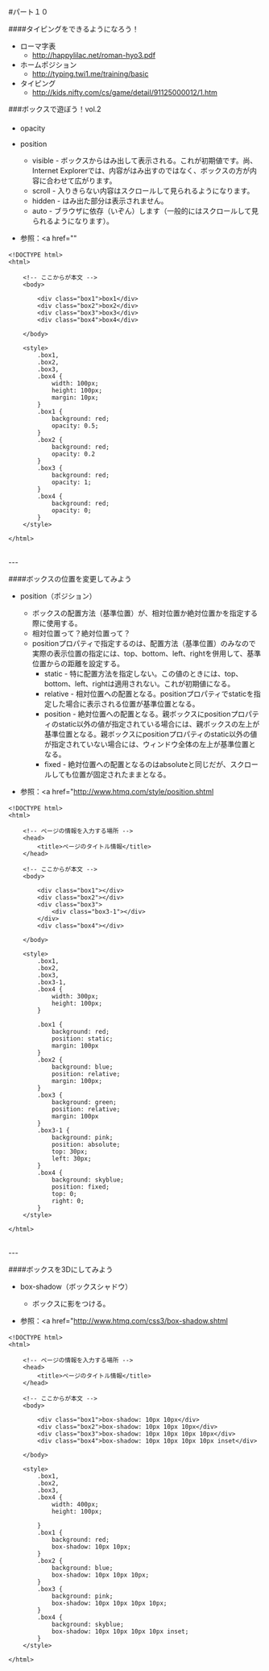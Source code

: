 #パート１０

####タイピングをできるようになろう！
* ローマ字表
	* <a href="http://happylilac.net/roman-hyo3.pdf" target="_blank">http://happylilac.net/roman-hyo3.pdf</a>
* ホームポジション
	* <a href="http://typing.twi1.me/training/basic" target="_blank">http://typing.twi1.me/training/basic</a>
* タイピング
	* <a href="http://kids.nifty.com/cs/game/detail/91125000012/1.htm" target="_blank">http://kids.nifty.com/cs/game/detail/91125000012/1.htm</a>

###ボックスで遊ぼう！vol.2

####

* opacity

* position
	* visible - ボックスからはみ出して表示される。これが初期値です。尚、Internet Explorerでは、内容がはみ出すのではなく、ボックスの方が内容に合わせて広がります。
	* scroll - 入りきらない内容はスクロールして見られるようになります。
	* hidden - はみ出た部分は表示されません。
	* auto - ブラウザに依存（いぞん）します（一般的にはスクロールして見られるようになります）。

* 参照：<a href=""</a>

```
<!DOCTYPE html>　
<html>

	<!-- ここからが本文 -->
	<body>

		<div class="box1">box1</div>
		<div class="box2">box2</div>
		<div class="box3">box3</div>
		<div class="box4">box4</div>

	</body>

	<style>
		.box1,
		.box2,
		.box3,
		.box4 {
			width: 100px;
			height: 100px;
			margin: 10px;
		}
		.box1 {
			background: red;
			opacity: 0.5;
		}
		.box2 {
			background: red;
			opacity: 0.2
		}
		.box3 {
			background: red;
			opacity: 1;
		}
		.box4 {
			background: red;
			opacity: 0;
		}
	</style>

</html>
```

<br>
---
<br>


####ボックスの位置を変更してみよう

* position（ポジション）
	* ボックスの配置方法（基準位置）が、相対位置か絶対位置かを指定する際に使用する。
	* 相対位置って？絶対位置って？
	* positionプロパティで指定するのは、配置方法（基準位置）のみなので実際の表示位置の指定には、top、bottom、left、rightを併用して、基準位置からの距離を設定する。
		* static - 特に配置方法を指定しない。この値のときには、top、bottom、left、rightは適用されない。これが初期値になる。
		* relative - 相対位置への配置となる。positionプロパティでstaticを指定した場合に表示される位置が基準位置となる。
		* position - 絶対位置への配置となる。親ボックスにpositionプロパティのstatic以外の値が指定されている場合には、親ボックスの左上が基準位置となる。親ボックスにpositionプロパティのstatic以外の値が指定されていない場合には、ウィンドウ全体の左上が基準位置となる。
		* fixed - 絶対位置への配置となるのはabsoluteと同じだが、スクロールしても位置が固定されたままとなる。

* 参照：<a href="http://www.htmq.com/style/position.shtml</a>

```
<!DOCTYPE html>　
<html>

	<!-- ページの情報を入力する場所 -->
	<head>
		<title>ページのタイトル情報</title>
	</head>

	<!-- ここからが本文 -->
	<body>

		<div class="box1"></div>
		<div class="box2"></div>
		<div class="box3">
			<div class="box3-1"></div>
		</div>
		<div class="box4"></div>

	</body>

	<style>
		.box1,
		.box2,
		.box3,
		.box3-1,
		.box4 {
			width: 300px;
			height: 100px;
		}

		.box1 {
			background: red;
			position: static;
			margin: 100px
		}
		.box2 {
			background: blue;
			position: relative;
			margin: 100px;
		}
		.box3 {
			background: green;
			position: relative;
			margin: 100px
		}
		.box3-1 {
			background: pink;
			position: absolute;
			top: 30px;
			left: 30px;
		}
		.box4 {
			background: skyblue;
			position: fixed;
			top: 0;
			right: 0;
		}
	</style>

</html>
```

<br>
---
<br>

####ボックスを3Dにしてみよう

* box-shadow（ボックスシャドウ）
	* ボックスに影をつける。

* 参照：<a href="http://www.htmq.com/css3/box-shadow.shtml</a>

```
<!DOCTYPE html>　
<html>

	<!-- ページの情報を入力する場所 -->
	<head>
		<title>ページのタイトル情報</title>
	</head>

	<!-- ここからが本文 -->
	<body>

		<div class="box1">box-shadow: 10px 10px</div>
		<div class="box2">box-shadow: 10px 10px 10px</div>
		<div class="box3">box-shadow: 10px 10px 10px 10px</div>
		<div class="box4">box-shadow: 10px 10px 10px 10px inset</div>

	</body>

	<style>
		.box1,
		.box2,
		.box3,
		.box4 {
			width: 400px;
			height: 100px;

		}
		.box1 {
			background: red;
			box-shadow: 10px 10px;
		}
		.box2 {
			background: blue;
			box-shadow: 10px 10px 10px;
		}
		.box3 {
			background: pink;
			box-shadow: 10px 10px 10px 10px;
		}
		.box4 {
			background: skyblue;
			box-shadow: 10px 10px 10px 10px inset;
		}
	</style>

</html>
```


